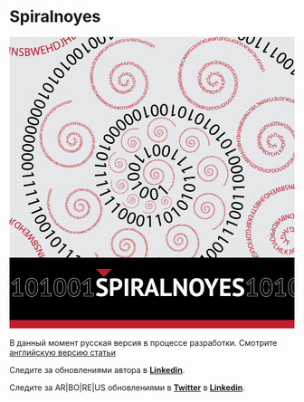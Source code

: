 # Spiralnoyes

![](https://raw.githubusercontent.com/alexandrkirilov/kirilov_articles/master/unsorted/spiralnoyes/illustrations/spiralnoyes_001.png)

В данный момент русская версия в процессе разработки.
Смотрите [английскую версию статьи](https://github.com/alexandrkirilov/kirilov_articles/blob/master/unsorted/spiralnoyes/eng.spiralnoyes.md)

Следите за обновлениями автора в [**Linkedin**](https://www.linkedin.com/in/alexandr-kirilov-3365b992/).

Следите за AR|BO|RE|US обновлениями в [**Twitter**](https://twitter.com/ArboreusSystems) в [**Linkedin**](www.linkedin.com/company/arboreus-systems/).
